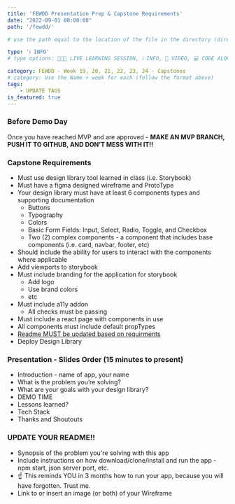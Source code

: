 ```yaml
---
title: 'FEWDD Presentation Prep & Capstone Requirements'
date: "2022-09-01 08:00:00"
path: '/fewdd/'

# use the path equal to the location of the file in the directory (directory structure)

type: 'ℹ️ INFO'
# type options: 👩🏽‍🏫 LIVE LEARNING SESSION, ℹ️ INFO, 🎥 VIDEO, 💻 CODE ALONG, 🥼LAB, ↩️ REVIEW/NOTES, 👥 GROUP LEARNING, 👷🏼‍♂️ GROUP PROJECT, 🧠 ASSESSMENT, 📝 ASSIGNMENT

category: FEWDD - Week 19, 20, 21, 22, 23, 24 - Capstones
# category: Use the Name + week for each (follow the format above)
tags: 
    - UPDATE TAGS
is_featured: true
---
```

### Before Demo Day
Once you have reached MVP and are approved - **MAKE AN MVP BRANCH, PUSH IT TO GITHUB, AND DON’T MESS WITH IT!!**

### Capstone Requirements
- Must use design library tool learned in class (i.e. Storybook)
- Must have a figma designed wireframe and ProtoType
- Your design library must have at least 6 components types and supporting documentation
  - Buttons
  - Typography
  - Colors
  - Basic Form Fields: Input, Select, Radio, Toggle, and Checkbox
  - Two (2) complex components - a component that includes base components (i.e. card, navbar, footer, etc)
- Should include the ability for users to interact with the components where applicable
- Add viewports to storybook
- Must include branding for the application for storybook
  - Add logo
  - Use brand colors
  - etc
- Must include a11y addon
  - All checks must be passing
- Must include a react page with components in use
- All components must include default propTypes
- <a href="https://github.com/orgs/nss-evening-web-development/discussions/13" target="_blank">Readme MUST be updated based on requirments</a>
- Deploy Design Library

### Presentation - Slides Order (15 minutes to present)
- Introduction - name of app, your name
- What is the problem you’re solving?
- What are your goals with your design library?
- DEMO TIME
- Lessons learned?
- Tech Stack
- Thanks and Shoutouts

### UPDATE YOUR README!!
- Synopsis of the problem you're solving with this app
- Include instructions on how download/clone/install and run the app - npm start, json server port, etc.
- ☝️ This reminds YOU in 3 months how to run your app, because you will have forgotten. Trust me.
- Link to or insert an image (or both) of your Wireframe
